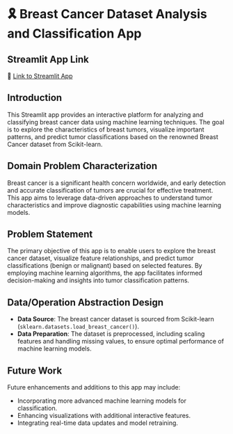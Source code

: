 # 🎗️ Breast Cancer Dataset Analysis and Classification App

## Streamlit App Link
🔗 [Link to Streamlit App](https://your-streamlit-app-link-here)

## Introduction
This Streamlit app provides an interactive platform for analyzing and classifying breast cancer data using machine learning techniques. The goal is to explore the characteristics of breast tumors, visualize important patterns, and predict tumor classifications based on the renowned Breast Cancer dataset from Scikit-learn.

## Domain Problem Characterization
Breast cancer is a significant health concern worldwide, and early detection and accurate classification of tumors are crucial for effective treatment. This app aims to leverage data-driven approaches to understand tumor characteristics and improve diagnostic capabilities using machine learning models.

## Problem Statement
The primary objective of this app is to enable users to explore the breast cancer dataset, visualize feature relationships, and predict tumor classifications (benign or malignant) based on selected features. By employing machine learning algorithms, the app facilitates informed decision-making and insights into tumor classification patterns.

## Data/Operation Abstraction Design
- **Data Source**: The breast cancer dataset is sourced from Scikit-learn (`sklearn.datasets.load_breast_cancer()`).
- **Data Preparation**: The dataset is preprocessed, including scaling features and handling missing values, to ensure optimal performance of machine learning models.

## Future Work
Future enhancements and additions to this app may include:
- Incorporating more advanced machine learning models for classification.
- Enhancing visualizations with additional interactive features.
- Integrating real-time data updates and model retraining.
